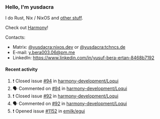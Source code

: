 ### Hello, I'm yusdacra

I do Rust, Nix / NixOS and [other stuff](https://yusdacra.gitlab.io/about).

Check out [Harmony](https://github.com/harmony-development)!

Contacts:
- Matrix: [@yusdacra:nixos.dev](https://matrix.to/#/@yusdacra:nixos.dev) or [@yusdacra:tchncs.de](https://matrix.to/#/@yusdacra:tchncs.de)
- E-mail: y.bera003.06@pm.me
- LinkedIn: https://www.linkedin.com/in/yusuf-bera-ertan-8468b7192

#### Recent activity

<!--START_SECTION:activity-->
1. ❗️ Closed issue [#94](https://github.com/harmony-development/Loqui/issues/94) in [harmony-development/Loqui](https://github.com/harmony-development/Loqui)
2. 🗣 Commented on [#94](https://github.com/harmony-development/Loqui/issues/94) in [harmony-development/Loqui](https://github.com/harmony-development/Loqui)
3. ❗️ Closed issue [#92](https://github.com/harmony-development/Loqui/issues/92) in [harmony-development/Loqui](https://github.com/harmony-development/Loqui)
4. 🗣 Commented on [#92](https://github.com/harmony-development/Loqui/issues/92) in [harmony-development/Loqui](https://github.com/harmony-development/Loqui)
5. ❗️ Opened issue [#1152](https://github.com/emilk/egui/issues/1152) in [emilk/egui](https://github.com/emilk/egui)
<!--END_SECTION:activity-->

